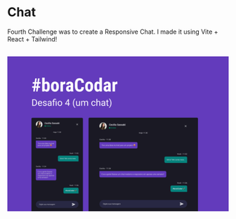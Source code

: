 <h1><strong>Chat</strong></h1>

<p>Fourth Challenge was to create a Responsive Chat. I made it using Vite + React + Tailwind!</p>
<br>

<img src='./assets/capa.png'>